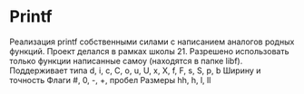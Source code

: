# Printf
Реализация printf собственными силами с написанием аналогов родных функций.
Проект делался в рамках школы 21. Разрешено использовать только функции написанные самоу (находятся в папке libf).
Поддерживает типа d, i, c, C, o, u, U, x, X, f, F, s, S, p, b
Ширину и точность
Флаги #, 0, -, +, пробел
Размеры hh, h, l, ll


